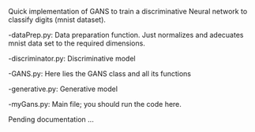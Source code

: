 Quick implementation of GANS to train a discriminative Neural network to classify digits (mnist dataset). 

-dataPrep.py: Data preparation function. Just normalizes and adecuates mnist data set to the required dimensions.

-discriminator.py: Discriminative model

-GANS.py: Here lies the GANS class and all its functions

-generative.py: Generative model

-myGans.py: Main file; you should run the code here.

Pending documentation ...